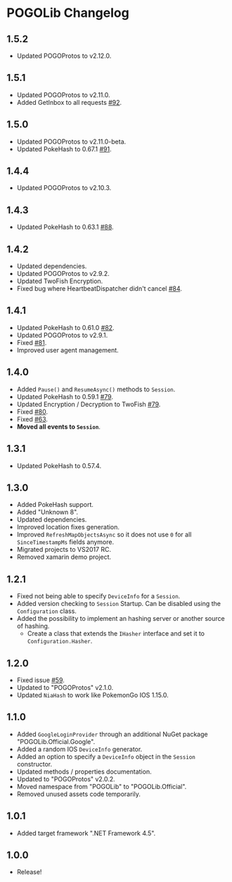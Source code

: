 # POGOLib Changelog

## 1.5.2
- Updated POGOProtos to v2.12.0.

## 1.5.1
- Updated POGOProtos to v2.11.0.
- Added GetInbox to all requests [#92](https://github.com/AeonLucid/POGOLib/pull/92).

## 1.5.0
- Updated POGOProtos to v2.11.0-beta.
- Updated PokeHash to 0.67.1 [#91](https://github.com/AeonLucid/POGOLib/pull/91).

## 1.4.4
- Updated POGOProtos to v2.10.3.

## 1.4.3
- Updated PokeHash to 0.63.1 [#88](https://github.com/AeonLucid/POGOLib/pull/88).

## 1.4.2
- Updated dependencies.
- Updated POGOProtos to v2.9.2.
- Updated TwoFish Encryption.
- Fixed bug where HeartbeatDispatcher didn't cancel [#84](https://github.com/AeonLucid/POGOLib/pull/84).

## 1.4.1
- Updated PokeHash to 0.61.0 [#82](https://github.com/AeonLucid/POGOLib/pull/82).
- Updated POGOProtos to v2.9.1.
- Fixed [#81](https://github.com/AeonLucid/POGOLib/issues/81).
- Improved user agent management.

## 1.4.0
- Added `Pause()` and `ResumeAsync()` methods to `Session`.
- Updated PokeHash to 0.59.1 [#79](https://github.com/AeonLucid/POGOLib/pull/79).
- Updated Encryption / Decryption to TwoFish [#79](https://github.com/AeonLucid/POGOLib/pull/79).
- Fixed [#80](https://github.com/AeonLucid/POGOLib/issues/80).
- Fixed [#63](https://github.com/AeonLucid/POGOLib/issues/63).
- **Moved all events to `Session`**.

## 1.3.1
- Updated PokeHash to 0.57.4.

## 1.3.0
- Added PokeHash support.
- Added "Unknown 8".
- Updated dependencies.
- Improved location fixes generation.
- Improved `RefreshMapObjectsAsync` so it does not use `0` for all `SinceTimestampMs` fields anymore.
- Migrated projects to VS2017 RC.
- Removed xamarin demo project.

## 1.2.1
- Fixed not being able to specify `DeviceInfo` for a `Session`.
- Added version checking to `Session` Startup. Can be disabled using the `Configuration` class.
- Added the possibility to implement an hashing server or another source of hashing.
    - Create a class that extends the `IHasher` interface and set it to `Configuration.Hasher`. 

## 1.2.0
- Fixed issue [#59](https://github.com/AeonLucid/POGOLib/issues/59).
- Updated to "POGOProtos" v2.1.0.
- Updated `NiaHash` to work like PokemonGo IOS 1.15.0.

## 1.1.0
- Added `GoogleLoginProvider` through an additional NuGet package "POGOLib.Official.Google".
- Added a random IOS `DeviceInfo` generator.
- Added an option to specify a `DeviceInfo` object in the `Session` constructor.
- Updated methods / properties documentation.
- Updated to "POGOProtos" v2.0.2.
- Moved namespace from "POGOLib" to "POGOLib.Official".
- Removed unused assets code temporarily.

## 1.0.1
- Added target framework ".NET Framework 4.5".

## 1.0.0
- Release!